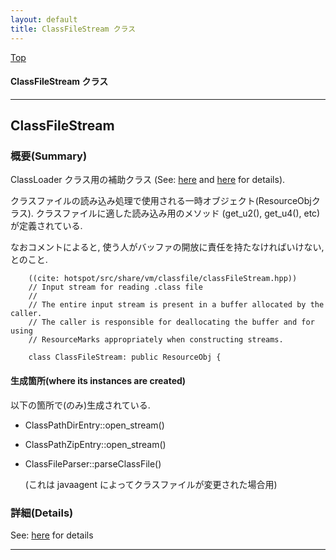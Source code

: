 ```yaml
---
layout: default
title: ClassFileStream クラス 
---
```

[Top](../index.html)

#### ClassFileStream クラス 



---
## <a name="noYmmXBwtc" id="noYmmXBwtc">ClassFileStream</a>

### 概要(Summary)
ClassLoader クラス用の補助クラス (See: [here](no7882m2Z.html) and [here](no7882ALm.html) for details).

クラスファイルの読み込み処理で使用される一時オブジェクト(ResourceObjクラス).
クラスファイルに適した読み込み用のメソッド (get_u2(), get_u4(), etc) が定義されている.

なおコメントによると, 使う人がバッファの開放に責任を持たなければいけない, とのこと.


```
    ((cite: hotspot/src/share/vm/classfile/classFileStream.hpp))
    // Input stream for reading .class file
    //
    // The entire input stream is present in a buffer allocated by the caller.
    // The caller is responsible for deallocating the buffer and for using
    // ResourceMarks appropriately when constructing streams.
    
    class ClassFileStream: public ResourceObj {
```

#### 生成箇所(where its instances are created)
以下の箇所で(のみ)生成されている.

* ClassPathDirEntry::open_stream()

* ClassPathZipEntry::open_stream()

* ClassFileParser::parseClassFile()
  
  (これは javaagent によってクラスファイルが変更された場合用)




### 詳細(Details)
See: [here](../doxygen/classClassFileStream.html) for details

---
